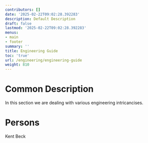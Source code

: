 ```yaml
---
contributors: []
date: '2025-02-22T09:02:28.392283'
description: Default Description
draft: false
lastmod: '2025-02-22T09:02:28.392283'
menus:
- main
- footer
summary: ''
title: Engineering Guide
toc: 'true'
url: /engineering/engineering-guide
weight: 810
---
```


# Common Description

In this section we are dealing with various engineering intricancises.

# Persons

Kent Beck
